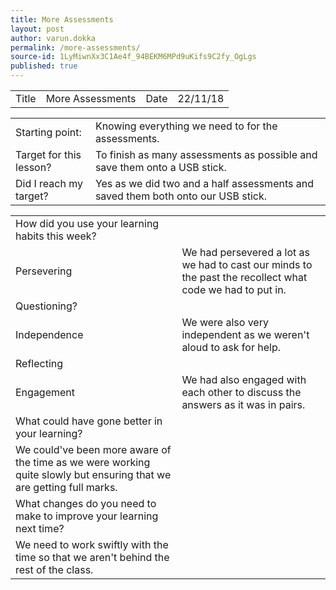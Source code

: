 ```yaml
---
title: More Assessments
layout: post
author: varun.dokka
permalink: /more-assessments/
source-id: 1LyMiwnXx3C1Ae4f_94BEKM6MPd9uKifs9C2fy_OgLgs
published: true
---
```

<table>
  <tr>
    <td>Title</td>
    <td>More Assessments</td>
    <td>Date</td>
    <td>22/11/18</td>
  </tr>
</table>


<table>
  <tr>
    <td>Starting point:</td>
    <td>Knowing everything we need to for the assessments.</td>
  </tr>
  <tr>
    <td>Target for this lesson?</td>
    <td>To finish as many assessments as possible and save them onto a USB stick.</td>
  </tr>
  <tr>
    <td>Did I reach my target? </td>
    <td>Yes as we did two and a half assessments and saved them both onto our USB stick.</td>
  </tr>
</table>


<table>
  <tr>
    <td>How did you use your learning habits this week?</td>
    <td></td>
  </tr>
  <tr>
    <td>Persevering</td>
    <td>We had persevered a lot as we had to cast our minds to the past the recollect what code we had to put in. </td>
  </tr>
  <tr>
    <td>Questioning?</td>
    <td></td>
  </tr>
  <tr>
    <td>Independence</td>
    <td>We were also very independent as we weren't aloud to ask for help.</td>
  </tr>
  <tr>
    <td>Reflecting</td>
    <td></td>
  </tr>
  <tr>
    <td>Engagement</td>
    <td>We had also engaged with each other to discuss the answers as it was in pairs.</td>
  </tr>
  <tr>
    <td>What could have gone better in your learning?</td>
    <td></td>
  </tr>
  <tr>
    <td>We could've been more aware of the time as we were working quite slowly but ensuring that we are getting full marks.</td>
    <td></td>
  </tr>
  <tr>
    <td>What changes do you need to make to improve your learning next time?</td>
    <td></td>
  </tr>
  <tr>
    <td>We need to work swiftly with the time so that we aren't behind the rest of the class. </td>
    <td></td>
  </tr>
</table>


